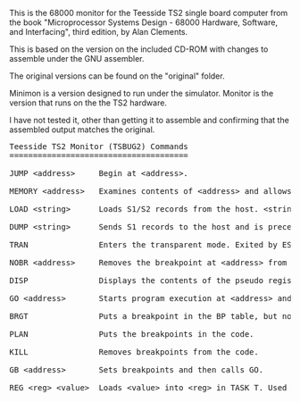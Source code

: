 This is the 68000 monitor for the Teesside TS2 single board computer
from the book "Microprocessor Systems Design - 68000 Hardware,
Software, and Interfacing", third edition, by Alan Clements.

This is based on the version on the included CD-ROM with changes to
assemble under the GNU assembler.

The original versions can be found on the "original" folder.

Minimon is a version designed to run under the simulator. Monitor is
the version that runs on the the TS2 hardware.

I have not tested it, other than getting it to assemble and confirming
that the assembled output matches the original.

<pre>
Teesside TS2 Monitor (TSBUG2) Commands
======================================

JUMP &lt;address&gt;     Begin at &lt;address&gt;.

MEMORY &lt;address&gt;   Examines contents of &lt;address&gt; and allows them to be changed.

LOAD &lt;string&gt;      Loads S1/S2 records from the host. &lt;string&gt; is sent to host.

DUMP &lt;string&gt;      Sends S1 records to the host and is preceeded by &lt;string&gt;.

TRAN               Enters the transparent mode. Exited by ESC, E.

NOBR &lt;address&gt;     Removes the breakpoint at &lt;address&gt; from the BP table. If no address is given all BPs are removed.

DISP               Displays the contents of the pseudo registers in TSK_T.

GO &lt;address&gt;       Starts program execution at &lt;address&gt; and loads regs from TSK_T.

BRGT               Puts a breakpoint in the BP table, but not in the code.

PLAN               Puts the breakpoints in the code.

KILL               Removes breakpoints from the code.

GB &lt;address&gt;       Sets breakpoints and then calls GO.

REG &lt;reg&gt; &lt;value&gt;  Loads &lt;value&gt; into &lt;reg&gt; in TASK_T. Used to preset registers before a GO or GB.
</pre>
